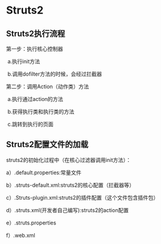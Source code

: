 # 								Struts2

## Struts2执行流程

第一步：执行核心控制器

​				a.执行init方法

​				b.调用dofilter方法的时候，会经过拦截器

第二步：调用Action（动作类）方法

​				a.执行通过action的方法

​				b.获得执行类和执行类的方法

​				c.跳转到执行的页面

## Struts2配置文件的加载

struts2的初始化过程中（在核心过滤器调用init方法）：

a）.default.properties:常量文件

b）.struts-default.xml:struts2的核心配置（拦截器等）

c）.Struts-plugin.xml:struts2的插件配置（这个文件包含插件包）

d）.struts.xml(开发者自己编写):struts2的action配置

e）.struts.properties

f）.web.xml